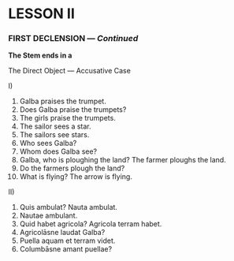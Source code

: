 # LESSON II

### **FIRST DECLENSION** &mdash; *Continued*

**The Stem ends in a**

The Direct Object &mdash; Accusative Case

I)
1. Galba praises the trumpet.
2. Does Galba praise the trumpets?
3. The girls praise the trumpets.
4. The sailor sees a star.
5. The sailors see stars.
6. Who sees Galba?
7. Whom does Galba see?
8. Galba, who is ploughing the land? The farmer ploughs the land.
9. Do the farmers plough the land?
10. What is flying? The arrow is flying.

II)
1. Quis ambulat? Nauta ambulat.
2. Nautae ambulant.
3. Quid habet agricola? Agricola terram habet.
4. Agricolāsne laudat Galba?
5. Puella aquam et terram videt.
6. Columbāsne amant puellae?
